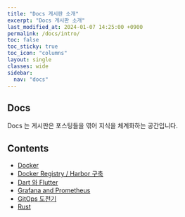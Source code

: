 ```yaml
---
title: "Docs 게시판 소개"
excerpt: "Docs 게시판 소개"
last_modified_at: 2024-01-07 14:25:00 +0900
permalink: /docs/intro/
toc: false
toc_sticky: true
toc_icon: "columns"
layout: single
classes: wide
sidebar:
  nav: "docs"
---
```


<!-- ![](/assets/images/docs_banner.jpeg) -->

## Docs  

Docs 는 게시판은 포스팅들을 엮어 지식을 체계화하는 공간입니다.  

## Contents

- [Docker](https://whdrns2013.github.io/docs/docker/intro/)  
- [Docker Registry / Harbor 구축](https://whdrns2013.github.io/docs/docker_registry/01_registry)  
- [Dart 와 Flutter](https://whdrns2013.github.io/docs/dart_and_flutter/intro)  
- [Grafana and Prometheus](https://whdrns2013.github.io/docs/grafana_and_prometheus/intro)  
- [GitOps 도전기](https://whdrns2013.github.io/docs/gitops/intro/)  
- [Rust](https://whdrns2013.github.io/docs/rust/01_rust_intro)  

